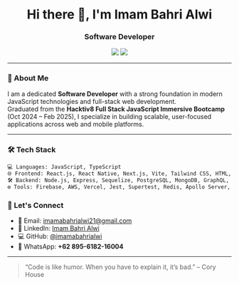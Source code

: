 <h1 align="center">Hi there 👋, I'm Imam Bahri Alwi</h1>
<h3 align="center">Software Developer</h3>

<p align="center">
  <a href="mailto:imamabahrialwi21@gmail.com"><img src="https://img.shields.io/badge/Email-D14836?style=for-the-badge&logo=gmail&logoColor=white"/></a>
  <a href="https://www.linkedin.com/in/imam-bahri-alwi-019816250/"><img src="https://img.shields.io/badge/LinkedIn-Imam%20Bahri%20Alwi-blue?style=for-the-badge&logo=linkedin&logoColor=white"/></a>
</p>

---

### 🧠 About Me

I am a dedicated **Software Developer** with a strong foundation in modern JavaScript technologies and full-stack web development.  
Graduated from the **Hacktiv8 Full Stack JavaScript Immersive Bootcamp** (Oct 2024 – Feb 2025), I specialize in building scalable, user-focused applications across web and mobile platforms.

---

### 🛠 Tech Stack

```bash
💻 Languages: JavaScript, TypeScript
🌐 Frontend: React.js, React Native, Next.js, Vite, Tailwind CSS, HTML, CSS, Apollo Client
🛠 Backend: Node.js, Express, Sequelize, PostgreSQL, MongoDB, GraphQL, REST API, JWT
⚙️ Tools: Firebase, AWS, Vercel, Jest, Supertest, Redis, Apollo Server, Ngrok, Zod, Socket.IO, Postman, Axios
```



### 🤝 Let's Connect

- 📧 Email: [imamabahrialwi21@gmail.com](mailto:imamabahrialwi21@gmail.com)
- 💼 LinkedIn: [Imam Bahri Alwi](https://www.linkedin.com/in/imam-bahri-alwi-019816250/)
- 💻 GitHub: [@imamabahrialwi](https://github.com/imamabahrialwi)
- 📱 WhatsApp: **+62 895-6182-16004**

---

> “Code is like humor. When you have to explain it, it’s bad.” – Cory House
